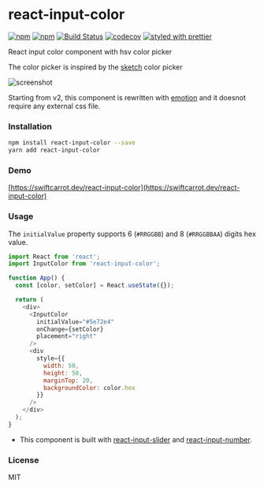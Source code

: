 # react-input-color

[![npm](https://img.shields.io/npm/v/react-input-color.svg)](https://www.npmjs.com/package/react-input-color)
[![npm](https://img.shields.io/npm/dm/react-input-color.svg)](https://www.npmjs.com/package/react-input-color)
[![Build Status](https://travis-ci.org/swiftcarrot/react-input-color.svg?branch=master)](https://travis-ci.org/swiftcarrot/react-input-color)
[![codecov](https://codecov.io/gh/swiftcarrot/react-input-color/branch/master/graph/badge.svg)](https://codecov.io/gh/swiftcarrot/react-input-color)
[![styled with prettier](https://img.shields.io/badge/styled_with-prettier-ff69b4.svg)](https://github.com/prettier/prettier)

React input color component with hsv color picker

The color picker is inspired by the [sketch](https://www.sketchapp.com/) color picker

![screenshot](https://raw.githubusercontent.com/swiftcarrot/react-input-color/master/screenshot.png)

Starting from v2, this component is rewritten with [emotion](https://emotion.sh/) and it doesnot require any external css file.

### Installation

```sh
npm install react-input-color --save
yarn add react-input-color
```

### Demo

[https://swiftcarrot.dev/react-input-color](https://swiftcarrot.dev/react-input-color)

### Usage

The `initialValue` property supports 6 (`#RRGGBB`) and 8 (`#RRGGBBAA`) digits hex value.

```javascript
import React from 'react';
import InputColor from 'react-input-color';

function App() {
  const [color, setColor] = React.useState({});

  return (
    <div>
      <InputColor
        initialValue="#5e72e4"
        onChange={setColor}
        placement="right"
      />
      <div
        style={{
          width: 50,
          height: 50,
          marginTop: 20,
          backgroundColor: color.hex
        }}
      />
    </div>
  );
}
```

- This component is built with [react-input-slider](https://github.com/swiftcarrot/react-input-slider) and [react-input-number](https://github.com/swiftcarrot/react-input-number).

### License

MIT
